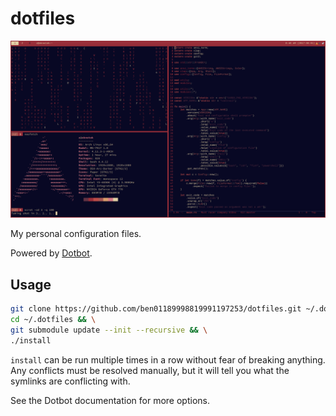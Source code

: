 # dotfiles

![My desktop](screenshots/rice_06_01_2017.png)

My personal configuration files.

Powered by [Dotbot](https://github.com/anishathalye/dotbot).

## Usage

```bash
git clone https://github.com/ben01189998819991197253/dotfiles.git ~/.dotfiles && \
cd ~/.dotfiles && \
git submodule update --init --recursive && \
./install
```

`install` can be run multiple times in a row without fear of breaking anything. Any conflicts must be resolved manually, but it will tell you what the symlinks are conflicting with.

See the Dotbot documentation for more options.
